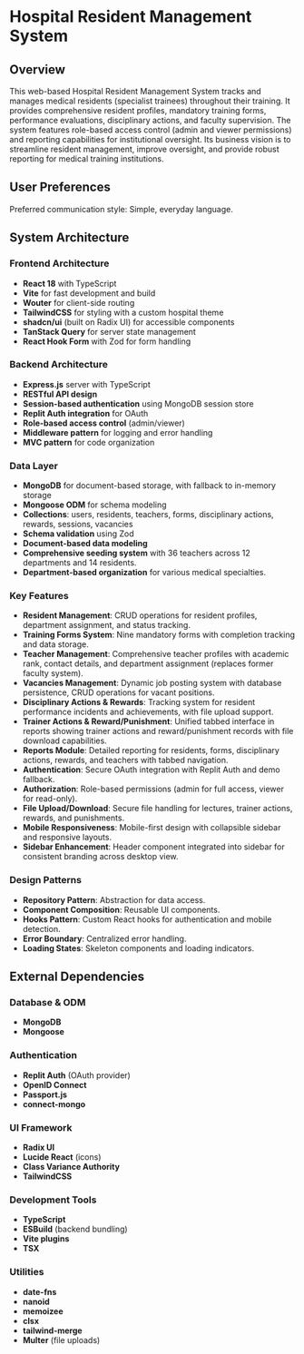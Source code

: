 # Hospital Resident Management System

## Overview

This web-based Hospital Resident Management System tracks and manages medical residents (specialist trainees) throughout their training. It provides comprehensive resident profiles, mandatory training forms, performance evaluations, disciplinary actions, and faculty supervision. The system features role-based access control (admin and viewer permissions) and reporting capabilities for institutional oversight. Its business vision is to streamline resident management, improve oversight, and provide robust reporting for medical training institutions.

## User Preferences

Preferred communication style: Simple, everyday language.

## System Architecture

### Frontend Architecture
- **React 18** with TypeScript
- **Vite** for fast development and build
- **Wouter** for client-side routing
- **TailwindCSS** for styling with a custom hospital theme
- **shadcn/ui** (built on Radix UI) for accessible components
- **TanStack Query** for server state management
- **React Hook Form** with Zod for form handling

### Backend Architecture
- **Express.js** server with TypeScript
- **RESTful API design**
- **Session-based authentication** using MongoDB session store
- **Replit Auth integration** for OAuth
- **Role-based access control** (admin/viewer)
- **Middleware pattern** for logging and error handling
- **MVC pattern** for code organization

### Data Layer
- **MongoDB** for document-based storage, with fallback to in-memory storage
- **Mongoose ODM** for schema modeling
- **Collections**: users, residents, teachers, forms, disciplinary actions, rewards, sessions, vacancies
- **Schema validation** using Zod
- **Document-based data modeling**
- **Comprehensive seeding system** with 36 teachers across 12 departments and 14 residents.
- **Department-based organization** for various medical specialties.

### Key Features
- **Resident Management**: CRUD operations for resident profiles, department assignment, and status tracking.
- **Training Forms System**: Nine mandatory forms with completion tracking and data storage.
- **Teacher Management**: Comprehensive teacher profiles with academic rank, contact details, and department assignment (replaces former faculty system).
- **Vacancies Management**: Dynamic job posting system with database persistence, CRUD operations for vacant positions.
- **Disciplinary Actions & Rewards**: Tracking system for resident performance incidents and achievements, with file upload support.
- **Trainer Actions & Reward/Punishment**: Unified tabbed interface in reports showing trainer actions and reward/punishment records with file download capabilities.
- **Reports Module**: Detailed reporting for residents, forms, disciplinary actions, rewards, and teachers with tabbed navigation.
- **Authentication**: Secure OAuth integration with Replit Auth and demo fallback.
- **Authorization**: Role-based permissions (admin for full access, viewer for read-only).
- **File Upload/Download**: Secure file handling for lectures, trainer actions, rewards, and punishments.
- **Mobile Responsiveness**: Mobile-first design with collapsible sidebar and responsive layouts.
- **Sidebar Enhancement**: Header component integrated into sidebar for consistent branding across desktop view.

### Design Patterns
- **Repository Pattern**: Abstraction for data access.
- **Component Composition**: Reusable UI components.
- **Hooks Pattern**: Custom React hooks for authentication and mobile detection.
- **Error Boundary**: Centralized error handling.
- **Loading States**: Skeleton components and loading indicators.

## External Dependencies

### Database & ODM
- **MongoDB**
- **Mongoose**

### Authentication
- **Replit Auth** (OAuth provider)
- **OpenID Connect**
- **Passport.js**
- **connect-mongo**

### UI Framework
- **Radix UI**
- **Lucide React** (icons)
- **Class Variance Authority**
- **TailwindCSS**

### Development Tools
- **TypeScript**
- **ESBuild** (backend bundling)
- **Vite plugins**
- **TSX**

### Utilities
- **date-fns**
- **nanoid**
- **memoizee**
- **clsx**
- **tailwind-merge**
- **Multer** (file uploads)